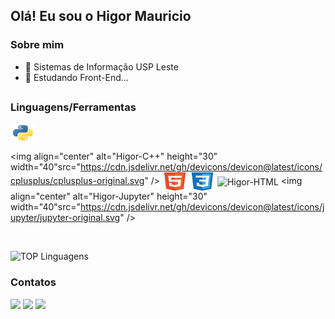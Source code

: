 ## Olá! Eu sou o Higor Mauricio 

### Sobre mim
- 📖 Sistemas de Informação USP Leste
- 🌱 Estudando Front-End...
##
### Linguagens/Ferramentas
<div>
  <img align="center" alt="Higor-Python" height="30" width="40" src="https://raw.githubusercontent.com/devicons/devicon/master/icons/python/python-original.svg">
  
  <img align="center" alt="Higor-C++" height="30" width="40"src="https://cdn.jsdelivr.net/gh/devicons/devicon@latest/icons/cplusplus/cplusplus-original.svg" />
  <img align="center" alt="Higor-HTML" height="30" width="40" src="https://raw.githubusercontent.com/devicons/devicon/master/icons/html5/html5-original.svg">
  <img align="center" alt="Higor-CSS" height="30" width="40" src="https://raw.githubusercontent.com/devicons/devicon/master/icons/css3/css3-original.svg">
  <img src="https://cdn.jsdelivr.net/gh/devicons/devicon@latest/icons/mysql/mysql-original.svg" align="center" alt="Higor-HTML" height="30" width="40">
  <img align="center" alt="Higor-Jupyter" height="30" width="40"src="https://cdn.jsdelivr.net/gh/devicons/devicon@latest/icons/jupyter/jupyter-original.svg" />
</div>
<br>

![TOP Linguagens](https://github-readme-stats.vercel.app/api/top-langs/?username=HigorMauricio&theme=dracula&layout=compact)

### Contatos
<div> 
   <a href="https://www.linkedin.com/in/higormauricio/" target="_blank"><img src="https://img.shields.io/badge/-LinkedIn-%230077B5?style=for-the-badge&logo=linkedin&logoColor=white" target="_blank"></a>
  <a href = "mailto:higormauriciosilva@gmail.com"><img src="https://img.shields.io/badge/Gmail-D14836?style=for-the-badge&logo=gmail&logoColor=white" target="_blank"></a> 
  <a href="https://instagram.com/higor_mauricioo" target="_blank"><img src="https://img.shields.io/badge/-Instagram-%23E4405F?style=for-the-badge&logo=instagram&logoColor=white" target="_blank"></a>
  
</div>

